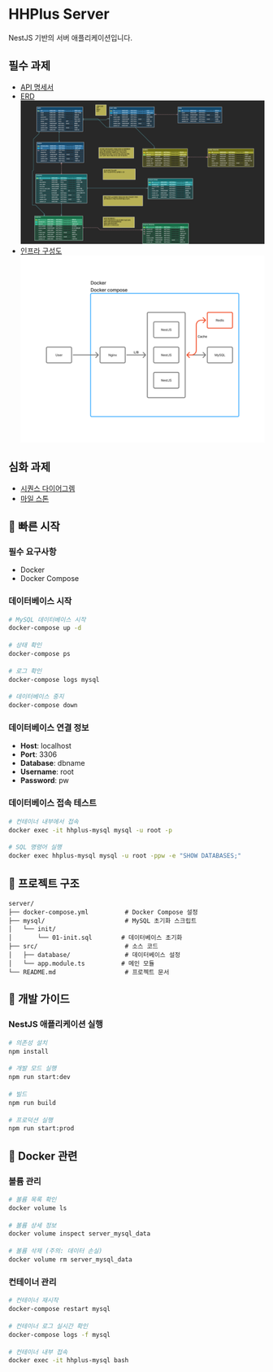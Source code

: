 # HHPlus Server

NestJS 기반의 서버 애플리케이션입니다.

## 필수 과제

- [API 명세서]()
- [ERD](https://www.erdcloud.com/d/mwJD8tnp8hqC9nM8u)
  ![hhplus-week2-erd](docs/images/Server%20Structural_2.png 'erd')
- [인프라 구성도](docs/images/InfraStructural.png)
  ![hhplus-week2-infra](docs/images/InfraStructural.png 'infra')

## 심화 과제

- [시퀀스 다이어그렘]()
- [마일 스톤](https://github.com/users/JangKroed/projects/1/views/1)

## 🚀 빠른 시작

### 필수 요구사항

- Docker
- Docker Compose

### 데이터베이스 시작

```bash
# MySQL 데이터베이스 시작
docker-compose up -d

# 상태 확인
docker-compose ps

# 로그 확인
docker-compose logs mysql

# 데이터베이스 중지
docker-compose down
```

### 데이터베이스 연결 정보

- **Host**: localhost
- **Port**: 3306
- **Database**: dbname
- **Username**: root
- **Password**: pw

### 데이터베이스 접속 테스트

```bash
# 컨테이너 내부에서 접속
docker exec -it hhplus-mysql mysql -u root -p

# SQL 명령어 실행
docker exec hhplus-mysql mysql -u root -ppw -e "SHOW DATABASES;"
```

## 📁 프로젝트 구조

```
server/
├── docker-compose.yml          # Docker Compose 설정
├── mysql/                      # MySQL 초기화 스크립트
│   └── init/
│       └── 01-init.sql        # 데이터베이스 초기화
├── src/                        # 소스 코드
│   ├── database/               # 데이터베이스 설정
│   └── app.module.ts          # 메인 모듈
└── README.md                   # 프로젝트 문서
```

## 📝 개발 가이드

### NestJS 애플리케이션 실행

```bash
# 의존성 설치
npm install

# 개발 모드 실행
npm run start:dev

# 빌드
npm run build

# 프로덕션 실행
npm run start:prod
```

## 🐳 Docker 관련

### 볼륨 관리

```bash
# 볼륨 목록 확인
docker volume ls

# 볼륨 상세 정보
docker volume inspect server_mysql_data

# 볼륨 삭제 (주의: 데이터 손실)
docker volume rm server_mysql_data
```

### 컨테이너 관리

```bash
# 컨테이너 재시작
docker-compose restart mysql

# 컨테이너 로그 실시간 확인
docker-compose logs -f mysql

# 컨테이너 내부 접속
docker exec -it hhplus-mysql bash
```

